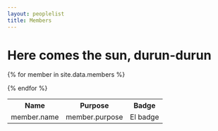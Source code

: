 ```yaml
---
layout: peoplelist
title: Members
---
```


# Here comes the sun, durun-durun

<table>
    <tr>
    <th>Name</th>
    <th>Purpose</th>
    <th>Badge</th>     
  </tr>
  
  
{% for member in site.data.members %}
    <tr>
      <td>member.name</td>
      <td>member.purpose</td>
      <td>El badge</td>
    </tr>
{% endfor %}
</table>


